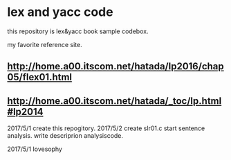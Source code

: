 # lex and yacc code
this repository is lex&yacc book sample codebox.  

my favorite reference site.
## http://home.a00.itscom.net/hatada/lp2016/chap05/flex01.html  

## http://home.a00.itscom.net/hatada/_toc/lp.html#lp2014

2017/5/1
create this repogitory.
2017/5/2
create slr01.c
start sentence analysis.
write descriprion analysiscode.


2017/5/1
Iovesophy
